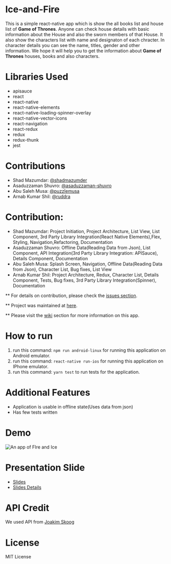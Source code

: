# Ice-and-Fire
This is a simple react-native app which is show the all books list and house list of <b>Game of Thrones</b>. Anyone can check house details with basic information about the House and also the sworn members of that House. It also show the characters list with name and designaton of each chracter. In character details you can see the name, titles, gender and other information. We hope it will help you to get the information about <b>Game of Thrones</b> houses, books and also characters.

# Libraries Used
 - apisauce
 - react
 - react-native
 - react-native-elements
 - react-native-loading-spinner-overlay
 - react-native-vector-icons
 - react-navigation
 - react-redux
 - redux
 - redux-thunk
 - jest 

# Contributions
- Shad Mazumdar: [@shadmazumder](https://github.com/shadmazumder)
- Asaduzzaman Shuvro: [@asaduzzaman-shuvro](https://github.com/asaduzzaman-shuvro)
- Abu Saleh Musa: [@puzzlemusa](https://github.com/puzzlemusa)
- Arnab Kumar Shil: [@ruddra](https://github.com/ruddra)

# Contribution:
- Shad Mazumdar: Project Initiation, Project Architecture, List View, List Component, 3rd Party Library Integration(React Native Elements),Flex, Styling, Navigation,Refactoring, Documentation
- Asaduzzaman Shuvro: Offline Data(Reading Data from Json), List Component, API Integration(3rd Party Library Integration: APISauce), Details Component, Documentation
- Abu Saleh Musa: Splash Screen, Navigation, Offline Data(Reading Data from Json), Character List, Bug fixes, List View
- Arnab Kumar Shil: Project Architecture, Redux, Character List, Details Component, Tests, Bug fixes, 3rd Party Library Integration(Spinner), Documentation

** For details on contribution, please check the [issues section](https://github.com/shadmazumder/Ice-and-Fire/issues).

** Project was maintained at [here](https://github.com/shadmazumder/Ice-and-Fire/projects/1).

** Please visit the [wiki](https://github.com/shadmazumder/Ice-and-Fire/wiki) section for more information on this app.


# How to run
1. run this command: `npm run android-linux` for running this application on Android emulator.
2. run this command: `react-native run-ios` for running this application on IPhone emulator.
3. run this command: `yarn test` to run tests for the application.

# Additional Features
 - Application is usable in offline state(Uses data from json)
 - Has few tests written

# Demo
![An app of FIre and Ice](https://drive.google.com/uc?id=1_Xofs0k3A6Y_Tqy7in77kclxHpF4vpoF)

# Presentation Slide
+ [Slides](https://docs.google.com/presentation/d/1slBgwBmAPH-kIwGkCiKuQjEBGvitEmzAU0LryqD13Yg/edit?usp=sharing)
+ [Slides Details](https://github.com/shadmazumder/Ice-and-Fire/wiki/Slide-Details)

# API Credit
We used API from [Joakim Skoog](https://anapioficeandfire.com)

# License 
MIT License
